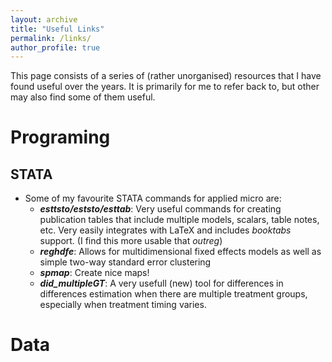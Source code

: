 ```yaml
---
layout: archive
title: "Useful Links"
permalink: /links/
author_profile: true
---
```



This page consists of a series of (rather unorganised) resources that I have found useful over the years.
It is primarily for me to refer back to, but other may also find some of them useful.

Programing
=========

## STATA
* Some of my favourite STATA commands for applied micro are:
    * **_esttsto/eststo/esttab_**: Very useful commands for creating publication tables that include multiple models, scalars, table notes, etc. Very easily integrates with LaTeX and includes _booktabs_ support. (I find this more usable that _outreg_)
    * **_reghdfe_**: Allows for multidimensional fixed effects models as well as simple two-way standard error clustering
    * **_spmap_**: Create nice maps!
    * **_did_multipleGT_**: A very usefull (new) tool for differences in differences estimation when there are multiple treatment groups, especially when treatment timing varies.
    


Data
=====
